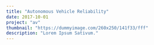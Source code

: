 ```yaml
---
title: "Autonomous Vehicle Reliability"
date: 2017-10-01
project: "av"
thumbnail: "https://dummyimage.com/260x250/141f33/fff"
description: "Lorem Ipsum Sativum."
---
```

